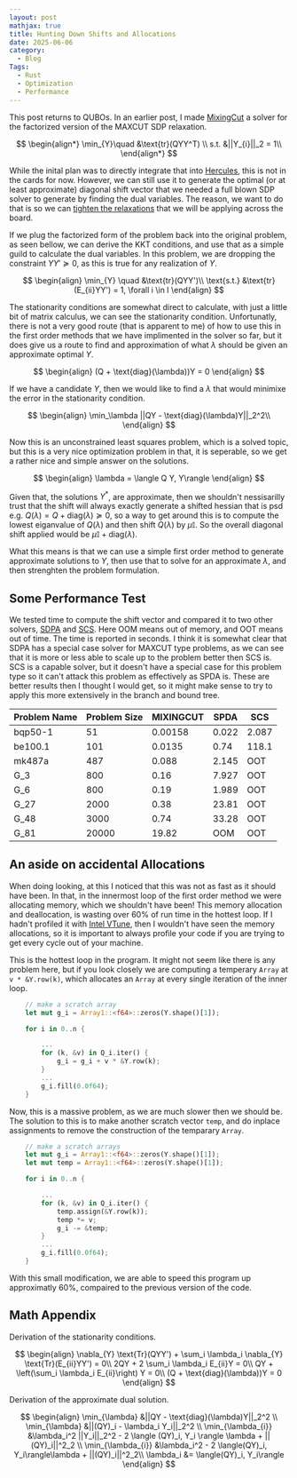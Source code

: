 ```yaml
---
layout: post
mathjax: true
title: Hunting Down Shifts and Allocations
date: 2025-06-06
category:
  - Blog
Tags:
  - Rust
  - Optimization
  - Performance
---
```


This post returns to QUBOs. In an earlier post, I made [MixingCut](https://github.com/DKenefake/MixingCut) a solver for the factorized version of the MAXCUT SDP relaxation. 

$$
\begin{align*}
\min_{Y}\quad &\text{tr}(QYY^T) \\
s.t. &||Y_{i}||_2 = 1\\
\end{align*}
$$

While the inital plan was to directly integrate that into [Hercules](https://github.com/DKenefake/hercules/), this is not in the cards for now. However, we can still use it to generate the optimal (or at least approximate) diagonal shift vector that we needed a full blown SDP solver to generate by finding the dual variables. The reason, we want to do that is so we can [tighten the relaxations](https://dkenefake.github.io/blog/bb5) that we will be applying across the board. 

If we plug the factorized form of the problem back into the original problem, as seen bellow, we can derive the KKT conditions, and use that as a simple guild to calculate the dual variables. In this problem, we are dropping the constraint $YY' \succeq 0$, as this is true for any realization of $Y$.

$$
\begin{align}
    \min_{Y} \quad &\text{tr}(QYY')\\
    \text{s.t.} &\text{tr}(E_{ii}YY') = 1, \forall i \in I
\end{align}
$$

The stationarity conditions are somewhat direct to calculate, with just a little bit of matrix calculus, we can see the stationarity condition. Unfortunatly, there is not a very good route (that is apparent to me) of how to use this in the first order methods that we have implimented in the solver so far, but it does give us a route to find and approximation of what $\lambda$ should be given an approximate optimal $Y$.

$$
\begin{align}
    (Q + \text{diag}(\lambda))Y = 0
\end{align}
$$

If we have a candidate $Y$, then we would like to find a $\lambda$ that would minimixe the error in the stationarity condition.

$$
\begin{align}
    \min_\lambda ||QY - \text{diag}(\lambda)Y||_2^2\\
\end{align}
$$

Now this is an unconstrained least squares problem, which is a solved topic, but this is a very nice optimization problem in that, it is seperable, so we get a rather nice and simple answer on the solutions.

$$
\begin{align}
    \lambda =  \langle Q Y, Y\rangle
\end{align}
$$

Given that, the solutions $Y^*$, are approximate, then we shouldn't nessisarilly trust that the shift will always exactly generate a shifted hessian that is psd e.g. $Q(\lambda) = Q + \text{diag}(\lambda) \succeq 0$, so a way to get around this is to compute the lowest eiganvalue of $Q(\lambda)$ and then shift $Q(\lambda)$ by $\mu \mathbb{I}$. So the overall diagonal shift applied would be $\mu \mathbb{I} + \text{diag}(\lambda)$.

What this means is that we can use a simple first order method to generate approximate solutions to $Y$, then use that to solve for an approximate $\lambda$, and then strenghten the problem formulation.

## Some Performance Test

We tested time to compute the shift vector and compared it to two other solvers, [SDPA](https://sdpa.sourceforge.net/) and [SCS](https://www.cvxgrp.org/scs/). Here OOM means out of memory, and OOT means out of time. The time is reported in seconds. I think it is somewhat clear that SDPA has a special case solver for MAXCUT type problems, as we can see that it is more or less able to scale up to the problem better then SCS is. SCS is a capable solver, but it doesn't have a special case for this problem type so it can't attack this problem as effectively as SPDA is. These are better results then I thought I would get, so it might make sense to try to apply this more extensively in the branch and bound tree.

| Problem Name | Problem Size | MIXINGCUT | SPDA  | SCS   |
|--------------|--------------|-----------|-------|-------|
| bqp50-1      | 51           | 0.00158   | 0.022 | 2.087 |
| be100.1      | 101          | 0.0135    | 0.74  | 118.1 |
| mk487a       | 487          | 0.088     | 2.145 | OOT   |
| G_3          | 800          | 0.16      | 7.927 | OOT   |
| G_6          | 800          | 0.19      | 1.989 | OOT   |
| G_27         | 2000         | 0.38      | 23.81 | OOT   |
| G_48         | 3000         | 0.74      | 33.28 | OOT   |
| G_81         | 20000        | 19.82     | OOM   | OOT   |


## An aside on accidental Allocations

When doing looking, at this I noticed that this was not as fast as it should have been. In that, in the innermost loop of the first order method we were allocating memory, which we shouldn't have been! This memory allocation and deallocation, is wasting over 60% of run time in the hottest loop. If I hadn't profiled it with [Intel VTune](https://www.intel.com/content/www/us/en/developer/tools/oneapi/vtune-profiler.html), then I wouldn't have seen the memory allocations, so it is important to always profile your code if you are trying to get every cycle out of your machine.

This is the hottest loop in the program. It might not seem like there is any problem here, but if you look closely we are computing a temperary ```Array``` at ```v * &Y.row(k)```, which allocates an ```Array``` at every single iteration of the inner loop.  

```rust
    // make a scratch array
    let mut g_i = Array1::<f64>::zeros(Y.shape()[1]);

    for i in 0..n {

        ...
        for (k, &v) in Q_i.iter() {
            g_i = g_i + v * &Y.row(k);
        }
        ...
        g_i.fill(0.0f64);
    }
```

Now, this is a massive problem, as we are much slower then we should be. The solution to this is to make another scratch vector ```temp```, and do inplace assignments to remove the construction of the temparary ```Array```.

```rust
    // make a scratch arrays
    let mut g_i = Array1::<f64>::zeros(Y.shape()[1]);
    let mut temp = Array1::<f64>::zeros(Y.shape()[1]);

    for i in 0..n {

        ...
        for (k, &v) in Q_i.iter() {
            temp.assign(&Y.row(k));
            temp *= v;
            g_i -= &temp;
        }
        ...
        g_i.fill(0.0f64);
    }
```

With this small modification, we are able to speed this program up approximatly 60%, compaired to the previous version of the code. 

## Math Appendix

Derivation of the stationarity conditions.

$$
\begin{align}
    \nabla_{Y} \text{Tr}(QYY') + \sum_i \lambda_i \nabla_{Y} \text{Tr}(E_{ii}YY') = 0\\
    2QY + 2 \sum_i \lambda_i E_{ii}Y = 0\\
    QY + \left(\sum_i \lambda_i E_{ii}\right) Y = 0\\
    (Q + \text{diag}(\lambda))Y = 0
\end{align}
$$

Derivation of the approximate dual solution.

$$
\begin{align}
    \min_{\lambda} &||QY - \text{diag}(\lambda)Y||_2^2 \\
    \min_{\lambda} &||(QY)_i - \lambda_i Y_i||_2^2 \\
    \min_{\lambda_{i}} &\lambda_i^2 ||Y_i||_2^2  - 2 \langle (QY)_i, Y_i \rangle \lambda + ||(QY)_i||^2_2 \\
    \min_{\lambda_{i}} &\lambda_i^2  - 2 \langle(QY)_i, Y_i\rangle\lambda + ||(QY)_i||^2_2\\
    \lambda_i &= \langle(QY)_i, Y_i\rangle
\end{align}
$$

